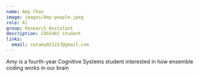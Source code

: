 ```yaml
---
name: Amy Chan
image: images/Amy-people.jpeg
role: Al
group: Research Assistant  
description: COGS402 student
links:
  email: cwtamy021217@gmail.com 
---
```


Amy is a fourth-year Cognitive Systems student interested in how ensemble coding works in our brain
